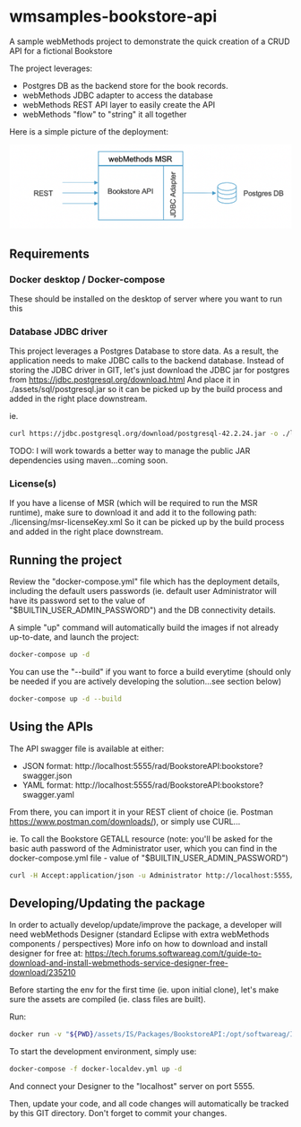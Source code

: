 # wmsamples-bookstore-api

A sample webMethods project to demonstrate the quick creation of a CRUD API for a fictional Bookstore

The project leverages:
- Postgres DB as the backend store for the book records.
- webMethods JDBC adapter to access the database
- webMethods REST API layer to easily create the API
- webMethods "flow" to "string" it all together

Here is a simple picture of the deployment:

![bookstore-api-deployment](docs/deployment.png)



## Requirements

### Docker desktop / Docker-compose

These should be installed on the desktop of server where you want to run this

### Database JDBC driver

This project leverages a Postgres Database to store data.
As a result, the application needs to make JDBC calls to the backend database.
Instead of storing the JDBC driver in GIT, let's just download the JDBC jar for postgres from https://jdbc.postgresql.org/download.html
And place it in ./assets/sql/postgresql.jar so it can be picked up by the build process and added in the right place downstream.

ie.

```bash
curl https://jdbc.postgresql.org/download/postgresql-42.2.24.jar -o ./libs/postgresql.jar
```

TODO: I will work towards a better way to manage the public JAR dependencies using maven...coming soon.
### License(s)

If you have a license of MSR (which will be required to run the MSR runtime), make sure to download it and add it to the following path:
./licensing/msr-licenseKey.xml
So it can be picked up by the build process and added in the right place downstream.

## Running the project

Review the "docker-compose.yml" file which has the deployment details, including the default users passwords (ie. default user Administrator will have its password set to the value of "$BUILTIN_USER_ADMIN_PASSWORD") and the DB connectivity details.

A simple "up" command will automatically build the images if not already up-to-date, and launch the project:

```bash
docker-compose up -d
```

You can use the "--build" if you want to force a build everytime (should only be needed if you are actively developing the solution...see section below)

```bash
docker-compose up -d --build
```

## Using the APIs

The API swagger file is available at either:
- JSON format: http://localhost:5555/rad/BookstoreAPI:bookstore?swagger.json 
- YAML format: http://localhost:5555/rad/BookstoreAPI:bookstore?swagger.yaml

From there, you can import it in your REST client of choice (ie. Postman https://www.postman.com/downloads/), or simply use CURL...

ie. To call the Bookstore GETALL resource (note: you'll be asked for the basic auth password of the Administrator user, which you can find in the docker-compose.yml file - value of "$BUILTIN_USER_ADMIN_PASSWORD")

```bash
curl -H Accept:application/json -u Administrator http://localhost:5555/rad/BookstoreAPI:bookstore/book
```

## Developing/Updating the package

In order to actually develop/update/improve the package, a developer will need webMethods Designer (standard Eclipse with extra webMethods components / perspectives)
More info on how to download and install designer for free at: 
https://tech.forums.softwareag.com/t/guide-to-download-and-install-webmethods-service-designer-free-download/235210

Before starting the env for the first time (ie. upon initial clone), let's make sure the assets are compiled (ie. class files are built).

Run:

```bash
docker run -v "${PWD}/assets/IS/Packages/BookstoreAPI:/opt/softwareag/IntegrationServer/packages/BookstoreAPI:rw" --entrypoint "/opt/softwareag/IntegrationServer/bin/jcode.sh" harbor.saggs.cloud/library/webmethods-msr-art-jdbc:dev-10.7-latest make BookstoreAPI
```

To start the development environment, simply use:

```bash
docker-compose -f docker-localdev.yml up -d
```

And connect your Designer to the "localhost" server on port 5555.

Then, update your code, and all code changes will automatically be tracked by this GIT directory. 
Don't forget to commit your changes.
